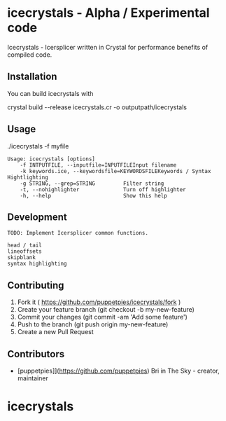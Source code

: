 # icecrystals - Alpha / Experimental code

Icecrystals - Icersplicer written in Crystal for performance benefits of compiled code.

## Installation

You can build icecrystals with

crystal build --release icecrystals.cr -o outputpath/icecrystals

## Usage

./icecrystals -f myfile

````
Usage: icecrystals [options]
    -f INTPUTFILE, --inputfile=INPUTFILEInput filename
    -k keywords.ice, --keywordsfile=KEYWORDSFILEKeywords / Syntax Hightlighting
    -g STRING, --grep=STRING         Filter string
    -t, --nohighlighter              Turn off highlighter
    -h, --help                       Show this help
````

## Development

````
TODO: Implement Icersplicer common functions.

head / tail
lineoffsets
skipblank
syntax highlighting
````

## Contributing

1. Fork it ( https://github.com/puppetpies/icecrystals/fork )
2. Create your feature branch (git checkout -b my-new-feature)
3. Commit your changes (git commit -am 'Add some feature')
4. Push to the branch (git push origin my-new-feature)
5. Create a new Pull Request

## Contributors

- [puppetpies]](https://github.com/puppetpies) Bri in The Sky - creator, maintainer

# icecrystals

